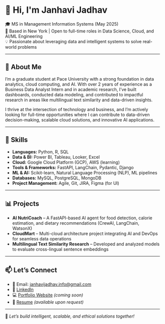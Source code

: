 # 👋 Hi, I'm Janhavi Jadhav

🎓 MS in Management Information Systems (May 2025)  
📍 Based in New York | Open to full-time roles in Data Science, Cloud, and AI/ML Engineering  
💡 Passionate about leveraging data and intelligent systems to solve real-world problems

---

## 🚀 About Me

I’m a graduate student at Pace University with a strong foundation in data analytics, cloud computing, and AI. With over 2 years of experience as a Business Data Analyst Intern and in academic research, I’ve built dashboards, conducted data modeling, and contributed to impactful research in areas like multilingual text similarity and data-driven insights.

I thrive at the intersection of technology and business, and I’m actively looking for full-time opportunities where I can contribute to data-driven decision-making, scalable cloud solutions, and innovative AI applications.

---

## 💼 Skills

- **Languages:** Python, R, SQL  
- **Data & BI:** Power BI, Tableau, Looker, Excel  
- **Cloud:** Google Cloud Platform (GCP), AWS (learning)  
- **Tools & Frameworks:** FastAPI, LangChain, Pydantic, Django  
- **ML & AI:** Scikit-learn, Natural Language Processing (NLP), ML pipelines  
- **Databases:** MySQL, PostgreSQL, MongoDB  
- **Project Management:** Agile, Git, JIRA, Figma (for UI)

---

## 📊 Projects

- **AI NutriCoach** – A FastAPI-based AI agent for food detection, calorie estimation, and dietary recommendations (CrewAI, LangChain, WatsonX)
- **CloudMart** – Multi-cloud architecture project integrating AI and DevOps for seamless data operations
- **Multilingual Text Similarity Research** – Developed and analyzed models to evaluate cross-lingual sentence embeddings

---

## 📫 Let’s Connect

- 📧 Email: janhavijadhav.info@gmail.com  
- 💼 [LinkedIn](https://www.linkedin.com/in/janhavi-jadhav/)  
- 💻 [Portfolio Website](#) *(coming soon)*  
- 📁 [Resume](#) *(available upon request)*

---

🌟 *Let’s build intelligent, scalable, and ethical solutions together!*
